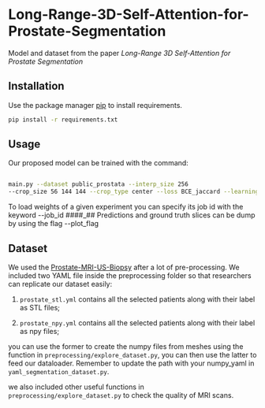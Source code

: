 # Long-Range-3D-Self-Attention-for-Prostate-Segmentation

Model and dataset from the paper _Long-Range 3D Self-Attention for Prostate Segmentation_ 


## Installation

Use the package manager [pip](https://pip.pypa.io/en/stable/) to install requirements.

```bash
pip install -r requirements.txt
```

## Usage

Our proposed model can be trained with the command:


```bash

main.py --dataset public_prostata --interp_size 256 
--crop_size 56 144 144 --crop_type center --loss BCE_jaccard --learning_rate 0.1 --job_id ####_##
```

To load weights of a given experiment you can specify its job id with the keyword 
--job_id ####_## 
Predictions and ground truth slices can be dump by using the flag --plot_flag

## Dataset
We used the [Prostate-MRI-US-Biopsy](https://wiki.cancerimagingarchive.net/pages/viewpage.action?pageId=68550661) after a lot of pre-processing.
We included two YAML file inside the preprocessing folder so that researchers can replicate our dataset easily:

1. ```prostate_stl.yml``` contains all the selected patients along with their label as STL files;

2. ```prostate_npy.yml``` contains all the selected patients along with their label as npy files;

you can use the former to create the numpy files from meshes using the function in ```preprocessing/explore_dataset.py```, you can then use the latter to feed our dataloader. Remember to update the path with your numpy_yaml in ```yaml_segmentation_dataset.py```.

we also included other useful functions in ```preprocessing/explore_dataset.py``` to check the quality of MRI scans. 
